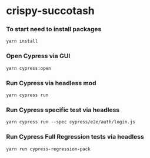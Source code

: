 # crispy-succotash

### To start need to install packages

```
yarn install
```

### Open Cypress via GUI

```
yarn cypress:open
```

### Run Cypress via headless mod

```
yarn cypress run
```

### Run Cypress specific test via headless

```
yarn cypress run --spec cypress/e2e/auth/login.js
```
### Run Cypress Full Regression tests via headless

```
yarn run cypress-regression-pack  
